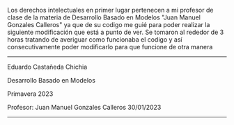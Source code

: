 Los derechos intelectuales en primer lugar pertenecen a mi profesor de clase de la materia de Desarrollo Basado en Modelos "Juan Manuel Gonzales Calleros" ya que de su codigo me guié para poder realizar la siguiente modificación que está a punto de ver. Se tomaron al rededor de 3 horas tratando de averiguar como funcionaba el codigo y así consecutivamente poder modificarlo para que funcione de otra manera

********************************************

Eduardo Castañeda Chichia

Desarrollo Basado en Modelos

Primavera 2023

Profesor: Juan Manuel Gonzales Calleros 
30/01/2023

********************************************

